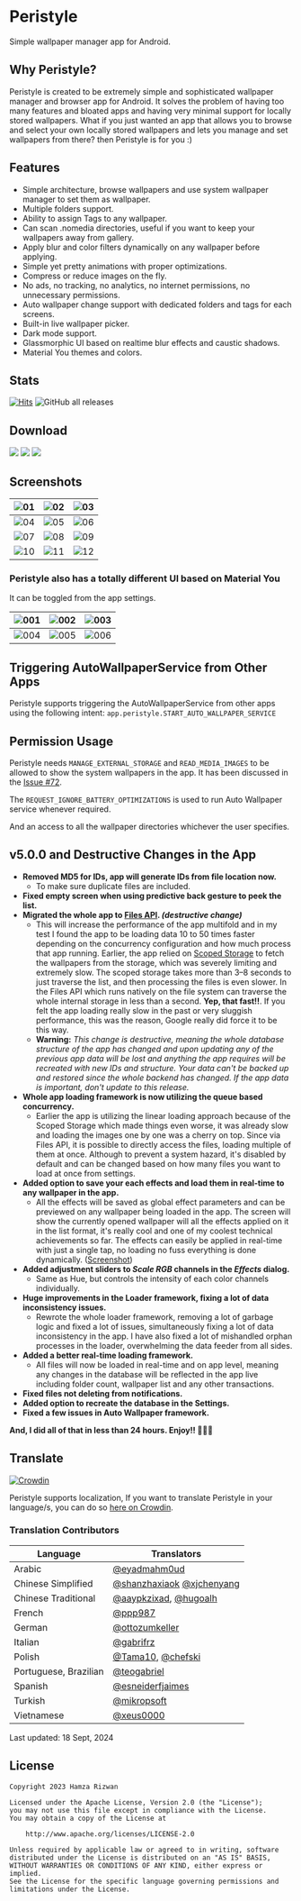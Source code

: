 # Peristyle

Simple wallpaper manager app for Android.

## Why Peristyle?

Peristyle is created to be extremely simple and sophisticated wallpaper manager and browser app
for Android. It solves the problem of having too many features and bloated apps and having
very minimal support for locally stored wallpapers. What if you just wanted an app that allows
you to browse and select your own locally stored wallpapers and lets you manage and set wallpapers
from there? then Peristyle is for you :)

## Features

- Simple architecture, browse wallpapers and use system wallpaper manager to set them as wallpaper.
- Multiple folders support.
- Ability to assign Tags to any wallpaper.
- Can scan .nomedia directories, useful if you want to keep your wallpapers away from gallery.
- Apply blur and color filters dynamically on any wallpaper before applying.
- Simple yet pretty animations with proper optimizations.
- Compress or reduce images on the fly.
- No ads, no tracking, no analytics, no internet permissions, no unnecessary permissions.
- Auto wallpaper change support with dedicated folders and tags for each screens.
- Built-in live wallpaper picker.
- Dark mode support.
- Glassmorphic UI based on realtime blur effects and caustic shadows.
- Material You themes and colors.

## Stats

[![Hits](https://hits.seeyoufarm.com/api/count/incr/badge.svg?url=https%3A%2F%2Fgithub.com%2FHamza417%2FPeri&count_bg=%23292A28&title_bg=%23555555&icon=skyliner.svg&icon_color=%23E7E7E7&title=Visits&edge_flat=false)](https://hits.seeyoufarm.com)
![GitHub all releases](https://img.shields.io/github/downloads/Hamza417/Peri/total?label=Total%20Downloads&color=white)

## Download

[![](https://img.shields.io/github/v/release/Hamza417/Peristyle?color=181717&logo=github&label=GitHub%20Release)](https://github.com/Hamza417/Peristyle/releases/latest)
[![](https://img.shields.io/f-droid/v/app.simple.peri?logo=fdroid&logoColor=white&label=F-Droid&color=1976D2)](https://f-droid.org/en/packages/app.simple.peri/)
[![](https://img.shields.io/endpoint?url=https://apt.izzysoft.de/fdroid/api/v1/shield/app.simple.peri&logo=fdroid)](https://apt.izzysoft.de/fdroid/index/apk/app.simple.peri/)

## Screenshots

| ![01](./fastlane/metadata/android/en-US/images/phoneScreenshots/01.png) | ![02](./fastlane/metadata/android/en-US/images/phoneScreenshots/02.png) | ![03](./fastlane/metadata/android/en-US/images/phoneScreenshots/03.png) |
|:-----------------------------------------------------------------------:|:-----------------------------------------------------------------------:|:-----------------------------------------------------------------------:|
| ![04](./fastlane/metadata/android/en-US/images/phoneScreenshots/04.png) | ![05](./fastlane/metadata/android/en-US/images/phoneScreenshots/05.png) | ![06](./fastlane/metadata/android/en-US/images/phoneScreenshots/06.png) |
| ![07](./fastlane/metadata/android/en-US/images/phoneScreenshots/07.png) | ![08](./fastlane/metadata/android/en-US/images/phoneScreenshots/08.png) | ![09](./fastlane/metadata/android/en-US/images/phoneScreenshots/09.png) |
| ![10](./fastlane/metadata/android/en-US/images/phoneScreenshots/10.png) | ![11](./fastlane/metadata/android/en-US/images/phoneScreenshots/11.png) | ![12](./fastlane/metadata/android/en-US/images/phoneScreenshots/12.png) |

### Peristyle also has a totally different UI based on Material You

It can be toggled from the app settings.

| ![001](./screenshots/01.png) | ![002](./screenshots/02.png) | ![003](./screenshots/03.png) |
|:----------------------------:|:----------------------------:|:----------------------------:|
| ![004](./screenshots/04.png) | ![005](./screenshots/05.png) | ![006](./screenshots/06.gif) |

## Triggering AutoWallpaperService from Other Apps

Peristyle supports triggering the AutoWallpaperService from other apps using the following
intent: `app.peristyle.START_AUTO_WALLPAPER_SERVICE`

## Permission Usage

Peristyle needs `MANAGE_EXTERNAL_STORAGE` and `READ_MEDIA_IMAGES` to be allowed to show the system
wallpapers in the app.
It has been discussed in
the [Issue #72](https://github.com/Hamza417/Peristyle/issues/72#issuecomment-2357558761).

The `REQUEST_IGNORE_BATTERY_OPTIMIZATIONS` is used to run Auto Wallpaper service whenever required.

And an access to all the wallpaper directories whichever the user specifies.

## v5.0.0 and Destructive Changes in the App
- **Removed MD5 for IDs, app will generate IDs from file location now.**
  - To make sure duplicate files are included.
- **Fixed empty screen when using predictive back gesture to peek the list.**
- **Migrated the whole app to [Files API](https://docs.oracle.com/javase/8/docs/api/?java/io/File.html). _(destructive change)_**
  - This will increase the performance of the app multifold and in my test I found the app to be loading data 10 to 50 times faster depending on the concurrency configuration and how much process that app running. Earlier, the app relied on [Scoped Storage](https://source.android.com/docs/core/storage/scoped) to fetch the wallpapers from the storage, which was severely limiting and extremely slow. The scoped storage takes more than 3–8 seconds to just traverse the list, and then processing the files is even slower. In the Files API which runs natively on the file system can traverse the whole internal storage in less than a second. **Yep, that fast!!**. If you felt the app loading really slow in the past or very sluggish performance, this was the reason, Google really did force it to be this way.
  - **Warning:** _This change is destructive, meaning the whole database structure of the app has changed and upon updating any of the previous app data will be lost and anything the app requires will be recreated with new IDs and structure. Your data can't be backed up and restored since the whole backend has changed. If the app data is important, don't update to this release._
- **Whole app loading framework is now utilizing the queue based concurrency.**
  - Earlier the app is utilizing the linear loading approach because of the Scoped Storage which made things even worse, it was already slow and loading the images one by one was a cherry on top. Since via Files API, it is possible to directly access the files, loading multiple of them at once. Although to prevent a system hazard, it's disabled by default and can be changed based on how many files you want to load at once from settings.
- **Added option to save your each effects and load them in real-time to any wallpaper in the app.**
  - All the effects will be saved as global effect parameters and can be previewed on any wallpaper being loaded in the app. The screen will show the currently opened wallpaper will all the effects applied on it in the list format, it's really cool and one of my coolest technical achievements so far. The effects can easily be applied in real-time with just a single tap, no loading no fuss everything is done dynamically. ([Screenshot](https://github.com/Hamza417/Peristyle/blob/master/fastlane/metadata/android/en-US/images/phoneScreenshots/11.png))
- **Added adjustment sliders to _Scale RGB_ channels in the _Effects_ dialog.**
  - Same as Hue, but controls the intensity of each color channels individually.
- **Huge improvements in the **Loader** framework, fixing a lot of data inconsistency issues.**
  - Rewrote the whole loader framework, removing a lot of garbage logic and fixed a lot of issues, simultaneously fixing a lot of data inconsistency in the app. I have also fixed a lot of mishandled orphan processes in the loader, overwhelming the data feeder from all sides.
- **Added a better real-time loading framework.**
  - All files will now be loaded in real-time and on app level, meaning any changes in the database will be reflected in the app live including folder count, wallpaper list and any other transactions.
- **Fixed files not deleting from notifications.**
- **Added option to recreate the database in the Settings.**
- **Fixed a few issues in Auto Wallpaper framework.**

**And, I did all of that in less than 24 hours. Enjoy!! 🎉🎉😄**

## Translate

[![Crowdin](https://badges.crowdin.net/peristyle/localized.svg)](https://crowdin.com/project/peristyle)

Peristyle supports localization, If you want to
translate Peristyle in your language/s, you can do
so [here on Crowdin](https://crowdin.com/project/peristyle).

### Translation Contributors

| Language              | Translators                                                                                                     |
|-----------------------|-----------------------------------------------------------------------------------------------------------------|
| Arabic                | [@eyadmahm0ud](https://crowdin.com/profile/eyadmahm0ud)                                                         |
| Chinese Simplified    | [@shanzhaxiaok](https://crowdin.com/profile/shanzhaxiaok) [@xjchenyang](https://crowdin.com/profile/xjchenyang) |
| Chinese Traditional   | [@aaypkzixad](https://crowdin.com/profile/aaypkzixad), [@hugoalh](https://crowdin.com/profile/hugoalh)          |
| French                | [@ppp987](https://crowdin.com/profile/ppp987)                                                                   |
| German                | [@ottozumkeller](https://crowdin.com/profile/ottozumkeller)                                                     |
| Italian               | [@gabrifrz](https://crowdin.com/profile/gabrifrz)                                                               |
| Polish                | [@Tama10](https://crowdin.com/profile/tama10), [@chefski](https://crowdin.com/profile/chefski)                  |
| Portuguese, Brazilian | [@teogabriel](https://crowdin.com/profile/teogabriel)                                                           |
| Spanish               | [@esneiderfjaimes](https://crowdin.com/profile/esneiderfjaimes)                                                 |
| Turkish               | [@mikropsoft](https://crowdin.com/profile/mikropsoft)                                                           |
| Vietnamese            | [@xeus0000](https://crowdin.com/profile/xeus0000)                                                               |

Last updated: 18 Sept, 2024

## License

```
Copyright 2023 Hamza Rizwan

Licensed under the Apache License, Version 2.0 (the "License");
you may not use this file except in compliance with the License.
You may obtain a copy of the License at

    http://www.apache.org/licenses/LICENSE-2.0

Unless required by applicable law or agreed to in writing, software
distributed under the License is distributed on an "AS IS" BASIS,
WITHOUT WARRANTIES OR CONDITIONS OF ANY KIND, either express or implied.
See the License for the specific language governing permissions and
limitations under the License.
```
